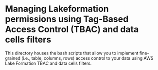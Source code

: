# Managing Lakeformation permissions using Tag-Based Access Control (TBAC) and data cells filters
This directory houses the bash scripts that allow you to implement fine-grained (i.e., table, columns, rows) access control to your data using AWS Lake Formation 
TBAC and data cells filters. 
